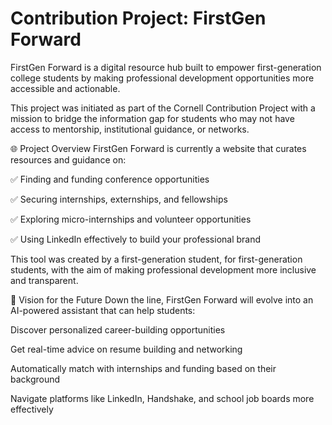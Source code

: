 # Contribution Project: FirstGen Forward
FirstGen Forward is a digital resource hub built to empower first-generation college students by making professional development opportunities more accessible and actionable.

This project was initiated as part of the Cornell Contribution Project with a mission to bridge the information gap for students who may not have access to mentorship, institutional guidance, or networks.

🌐 Project Overview
FirstGen Forward is currently a website that curates resources and guidance on:

✅ Finding and funding conference opportunities

✅ Securing internships, externships, and fellowships

✅ Exploring micro-internships and volunteer opportunities

✅ Using LinkedIn effectively to build your professional brand

This tool was created by a first-generation student, for first-generation students, with the aim of making professional development more inclusive and transparent.

🧠 Vision for the Future
Down the line, FirstGen Forward will evolve into an AI-powered assistant that can help students:

Discover personalized career-building opportunities

Get real-time advice on resume building and networking

Automatically match with internships and funding based on their background

Navigate platforms like LinkedIn, Handshake, and school job boards more effectively
 
